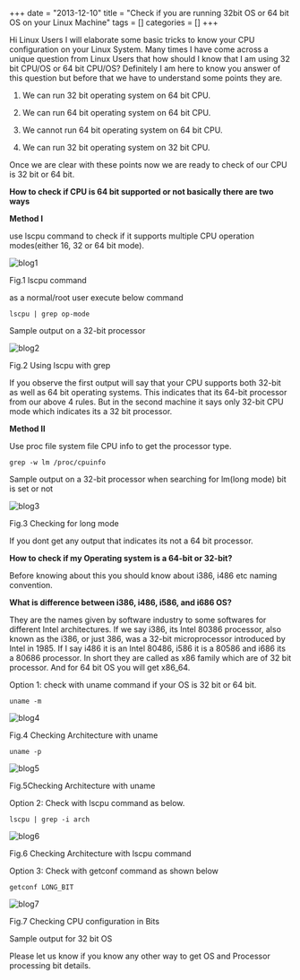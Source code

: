 +++
date = "2013-12-10"
title = "Check if you are running 32bit OS or 64 bit OS on your Linux Machine"
tags = []
categories = []
+++

Hi Linux Users I will elaborate some basic tricks to know your CPU configuration on your Linux System. Many times I have come across a unique question from Linux Users that how should I know that I am using 32 bit CPU/OS or 64 bit CPU/OS? Definitely I am here to know you answer of this question but before that we have to understand some points they are.

1. We can run 32 bit operating system on 64 bit CPU.

2. We can run 64 bit operating system on 64 bit CPU.

3. We cannot run 64 bit operating system on 64 bit CPU.

4. We can run 32 bit operating system on 32 bit CPU.

Once we are clear with these points now we are ready to check of our CPU is 32 bit or 64 bit.

**How to check if CPU is 64 bit supported or not basically there are two ways**

**Method I**

use lscpu command to check if it supports multiple CPU operation modes(either 16, 32 or 64 bit mode).

![blog1](/images/blog.png)

Fig.1 lscpu command

as a normal/root user execute below command

`lscpu | grep op-mode`

Sample output on a 32-bit processor

![blog2](/images/blog_2.png)

Fig.2 Using lscpu with grep

If you observe the first output will say that your CPU supports both 32-bit as well as 64 bit operating systems. This indicates that its 64-bit processor from our above 4 rules. But in the second machine it says only 32-bit CPU mode which indicates its a 32 bit processor.

**Method II**

Use proc file system file CPU info to get the processor type.

`grep -w lm /proc/cpuinfo`

Sample output on a 32-bit processor when searching for lm(long mode) bit is set or not

![blog3](/images/blog_3.png)

Fig.3 Checking for long mode

If you dont get any output that indicates its not a 64 bit processor.

**How to check if my Operating system is a 64-bit or 32-bit?**

Before knowing about this you should know about i386, i486 etc naming convention.

**What is difference between i386, i486, i586, and i686 OS?**

They are the names given by software industry to some softwares for different Intel architectures. If we say i386, its Intel 80386 processor, also known as the i386, or just 386, was a 32-bit microprocessor introduced by Intel in 1985. If I say i486 it is an Intel 80486, i586 it is a 80586 and i686 its a 80686 processor. In short they are called as x86 family which are of 32 bit processor. And for 64 bit OS you will get x86_64.

Option 1: check with uname command if your OS is 32 bit or 64 bit.

`uname -m`

![blog4](/images/blog_4.png)

Fig.4 Checking Architecture with uname

`uname -p`

![blog5](/images/blog_5.png)

Fig.5Checking Architecture with uname

Option 2: Check with lscpu command as below.

`lscpu | grep -i arch`

![blog6](/images/blog_6.png)

Fig.6 Checking Architecture with lscpu command

Option 3: Check with getconf command as shown below

`getconf LONG_BIT`

![blog7](/images/blog_7.png)

Fig.7 Checking CPU configuration in Bits

Sample output for 32 bit OS

Please let us know if you know any other way to get OS and Processor processing bit details.